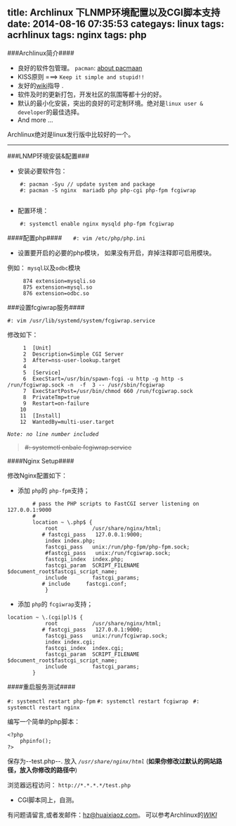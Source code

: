 title: Archlinux 下LNMP环境配置以及CGI脚本支持
date: 2014-08-16 07:35:53
categays: linux
tags: acrhlinux
tags: nginx
tags: php
---

###Archlinux简介####

* 良好的软件包管理。 ``pacman``: [about pacmaan](https://wiki.archlinux.org/index.php/Pacman)
* KISS原则 ===> ``Keep it simple and stupid!!``
* 友好的[wiki](https://wiki.archlinux.org/index.php)指导 .
* 软件及时的更新打包，开发社区的氛围等都十分的好。
* 默认的最小化安装，突出的良好的可定制环境。绝对是`linux user & developer`的最佳选择。
* And more ...

Archlinux绝对是linux发行版中比较好的一个。

---------
###LNMP环境安装&配置###

- 安装必要软件包：
```
    #: pacman -Syu // update system and package
    #: pacman -S nginx  mariadb php php-cgi php-fpm fcgiwrap
  
```


<!--more-->


- 配置环境：
```
    #: systemctl enable nginx mysqld php-fpm fcgiwrap
```

####配置php####
``    #: vim /etc/php/php.ini ``

- 设置要开启的必要的php模块， 如果没有开启，弃掉注释即可启用模块。

例如： `mysql`以及`odbc`模块
```
     874 extension=mysqli.so
     875 extension=mysql.so
     876 extension=odbc.so
```
###设置fcgiwrap服务####

``#: vim /usr/lib/systemd/system/fcgiwrap.service ``

修改如下：

```
     1  [Unit]
     2  Description=Simple CGI Server
     3  After=nss-user-lookup.target
     4  
     5  [Service]
     6  ExecStart=/usr/bin/spawn-fcgi -u http -g http -s /run/fcgiwrap.sock -n  -f  3 -- /usr/sbin/fcgiwrap
     7  ExecStartPost=/usr/bin/chmod 660 /run/fcgiwrap.sock
     8  PrivateTmp=true
     9  Restart=on-failure
    10  
    11  [Install]
    12  WantedBy=multi-user.target
```
*`Note: no line number included`*

> <del>#: systemctl enbale fcgiwrap.service</del>

####Nginx Setup####

修改Nginx配置如下： 

- 添加 `php`的 `php-fpm`支持；
```
        # pass the PHP scripts to FastCGI server listening on 127.0.0.1:9000
        #
        location ~ \.php$ {
            root           /usr/share/nginx/html;
           # fastcgi_pass   127.0.0.1:9000;
            index index.php;
            fastcgi_pass   unix:/run/php-fpm/php-fpm.sock;
            #fastcgi_pass   unix:/run/fcgiwrap.sock;
            fastcgi_index  index.php;
            fastcgi_param  SCRIPT_FILENAME  $document_root$fastcgi_script_name;
            include        fastcgi_params;
           # include     fastcgi.conf;
            }
```
- 添加 `php`的 `fcgiwrap`支持；

```
location ~ \.(cgi|pl)$ {
            root           /usr/share/nginx/html;
           # fastcgi_pass   127.0.0.1:9000;
            fastcgi_pass   unix:/run/fcgiwrap.sock;
            index index.cgi;
            fastcgi_index  index.cgi;
            fastcgi_param  SCRIPT_FILENAME  $document_root$fastcgi_script_name;
            include        fastcgi_params;
        }

```

####重启服务测试####

`` #: systemctl restart php-fpm ``
`` #: systemctl restart fcgiwrap ``
`` #: systemctl restart nginx``

编写一个简单的php脚本：

```
<?php
    phpinfo();
?>
```

保存为--test.php--. 放入 *`/usr/share/nginx/html`* (**如果你修改过默认的网站路径，放入你修改的路径中**)

浏览器远程访问： ``http://*.*.*.*/test.php``

- CGI脚本同上，自测。

有问题请留言,或者发邮件：[hz@huaixiaoz.com](mailto:hz@huaixaoz.com)。 可以参考Archlinux的[*WIKI*](https://wiki.archlinux.org)
